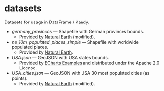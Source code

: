 # datasets
Datasets for usage in DataFrame / Kandy.

* *germany_provinces* — Shapefile with German provinces bounds.
  * Provided by [Natural Earth](https://www.naturalearthdata.com/) (modified).
* *ne_10m_populated_places_simple* — Shapefile with worldwide populated places.
   * Provided by [Natural Earth](https://www.naturalearthdata.com/).
* *USA.json* — GeoJSON with USA states bounds.
   * Provided by [ECharts Examples](https://echarts.apache.org/examples/en/index.html) and distributed under the Apache 2.0 License.
* *USA_cities.json* — GeoJSON with USA 30 most populated cities (as points).
  * Provided by [Natural Earth](https://www.naturalearthdata.com/) (modified).
